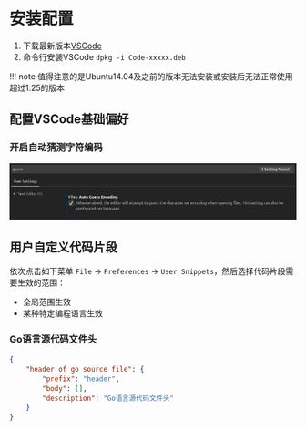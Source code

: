 # 安装配置

1. 下载最新版本[VSCode](https://code.visualstudio.com/)
2. 命令行安装VSCode `dpkg -i Code-xxxxx.deb`

!!! note
    值得注意的是Ubuntu14.04及之前的版本无法安装或安装后无法正常使用超过1.25的版本

## 配置VSCode基础偏好

### 开启自动猜测字符编码

![vscode自动猜测字符编码](./assets/vscode自动猜测字符编码.png)

## 用户自定义代码片段

依次点击如下菜单 `File` -> `Preferences` -> `User Snippets`，然后选择代码片段需要生效的范围：

* 全局范围生效
* 某种特定编程语言生效

### Go语言源代码文件头

```json
{
    "header of go source file": {
        "prefix": "header",
        "body": [],
        "description": "Go语言源代码文件头"
    }
}
```
